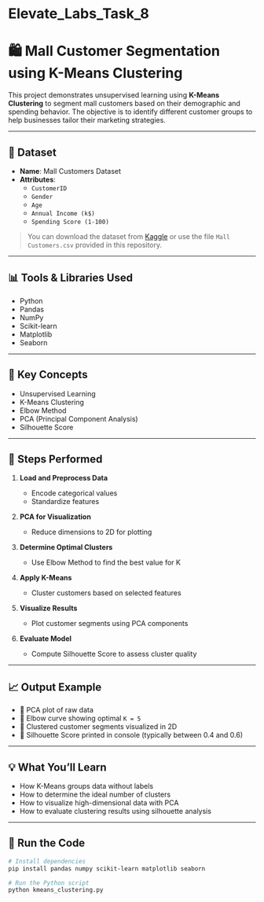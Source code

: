 # Elevate_Labs_Task_8
# 🛍️ Mall Customer Segmentation using K-Means Clustering

This project demonstrates unsupervised learning using **K-Means Clustering** to segment mall customers based on their demographic and spending behavior. The objective is to identify different customer groups to help businesses tailor their marketing strategies.

---

## 📁 Dataset

- **Name**: Mall Customers Dataset
- **Attributes**:
  - `CustomerID`
  - `Gender`
  - `Age`
  - `Annual Income (k$)`
  - `Spending Score (1-100)`

> You can download the dataset from [Kaggle](https://www.kaggle.com/datasets/vjchoudhary7/customer-segmentation-tutorial) or use the file `Mall Customers.csv` provided in this repository.

---

## 📊 Tools & Libraries Used

- Python
- Pandas
- NumPy
- Scikit-learn
- Matplotlib
- Seaborn

---

## 🧠 Key Concepts

- Unsupervised Learning
- K-Means Clustering
- Elbow Method
- PCA (Principal Component Analysis)
- Silhouette Score

---

## 📌 Steps Performed

1. **Load and Preprocess Data**
   - Encode categorical values
   - Standardize features

2. **PCA for Visualization**
   - Reduce dimensions to 2D for plotting

3. **Determine Optimal Clusters**
   - Use Elbow Method to find the best value for K

4. **Apply K-Means**
   - Cluster customers based on selected features

5. **Visualize Results**
   - Plot customer segments using PCA components

6. **Evaluate Model**
   - Compute Silhouette Score to assess cluster quality

---

## 📈 Output Example

- 📍 PCA plot of raw data  
- 📍 Elbow curve showing optimal `K = 5`
- 📍 Clustered customer segments visualized in 2D
- 📍 Silhouette Score printed in console (typically between 0.4 and 0.6)

---

## 💡 What You’ll Learn

- How K-Means groups data without labels
- How to determine the ideal number of clusters
- How to visualize high-dimensional data with PCA
- How to evaluate clustering results using silhouette analysis

---

## 📂 Run the Code

```bash
# Install dependencies
pip install pandas numpy scikit-learn matplotlib seaborn

# Run the Python script
python kmeans_clustering.py
